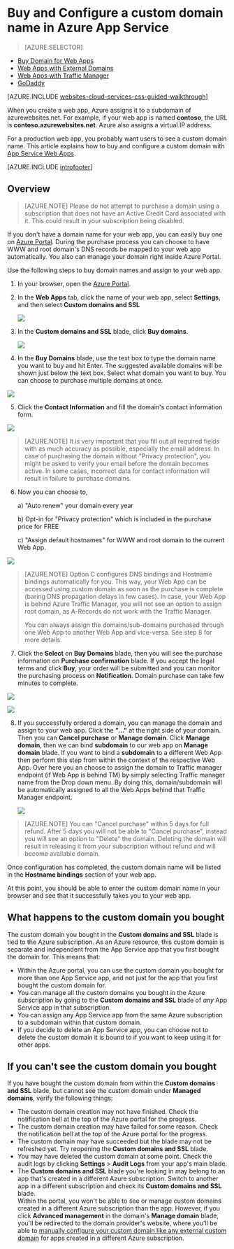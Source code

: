 
<properties
	pageTitle="How to buy a custom domain name in Azure App Service Web Apps"
	description="Learn how to buy a custom domain name with a web app in Azure App Service."
	services="app-service\web"
	documentationCenter=""
	authors="rmcmurray"
	manager="wpickett"
	editor=""/>

<tags
	ms.service="app-service-web"
	ms.date="04/08/2016"
	wacn.date=""/>

# Buy and Configure a custom domain name in Azure App Service

> [AZURE.SELECTOR]
- [Buy Domain for Web Apps](/documentation/articles/custom-dns-web-site-buydomains-web-app/)
- [Web Apps with External Domains](/documentation/articles/web-sites-custom-domain-name/)
- [Web Apps with Traffic Manager](/documentation/articles/web-sites-traffic-manager-custom-domain-name/)
- [GoDaddy](/documentation/articles/web-sites-godaddy-custom-domain-name/)




[AZURE.INCLUDE [websites-cloud-services-css-guided-walkthrough](../includes/websites-cloud-services-css-guided-walkthrough.md)]

When you create a web app, Azure assigns it to a subdomain of azurewebsites.net. For example, if your web app is named **contoso**, the URL is **contoso.azurewebsites.net**. Azure also assigns a virtual IP address.

For a production web app, you probably want users to see a custom domain name. This article explains how to buy and configure a custom domain with [App Service Web Apps](/documentation/services/web-sites/). 

[AZURE.INCLUDE [introfooter](../includes/custom-dns-web-site-intro-notes.md)]


## Overview

> [AZURE.NOTE] Please do not attempt to purchase a domain using a subscription that does not have an Active Credit Card associated with it. This could result in your subscription being disabled. 

If you don't have a domain name for your web app, you can easily buy one on [Azure Portal](https://portal.azure.com/). During the purchase process you can choose to have WWW and root domain's DNS records be mapped to your web app automatically. You also can manage your domain right inside Azure Portal.


Use the following steps to buy domain names and assign to your web app.

1. In your browser, open the [Azure Portal](https://portal.azure.com/).

2. In the **Web Apps** tab, click the name of your web app, select **Settings**, and then select **Custom domains and SSL**

	![](./media/custom-dns-web-site-buydomains-web-app/dncmntask-cname-6.png)

3. In the **Custom domains and SSL** blade, click **Buy domains**.

	![](./media/custom-dns-web-site-buydomains-web-app/dncmntask-cname-buydomains-1.png)

4. In the **Buy Domains** blade, use the text box to type the domain name you want to buy and hit Enter. The suggested available domains will be shown just below the text box. Select what domain you want to buy. You can choose to purchase multiple domains at once. 

  ![](./media/custom-dns-web-site-buydomains-web-app/dncmntask-cname-buydomains-2.png)

5. Click the **Contact Information** and fill the domain's contact information form.

  ![](./media/custom-dns-web-site-buydomains-web-app/dncmntask-cname-buydomains-3.png)

> [AZURE.NOTE] It is very important that you fill out all required fields with as much accuracy as possible, especially the email address. In case of purchasing the domain without "Privacy protection", you might be asked to verify your email before the domain becomes active. In some cases, incorrect data for contact information will result in failure to purchase domains. 

6. Now you can choose to,

	a) "Auto renew" your domain every year
	
	b) Opt-in for "Privacy protection" which is included in the purchase price for FREE
	
	c) "Assign default hostnames" for WWW and root domain to the current Web App. 

  ![](./media/custom-dns-web-site-buydomains-web-app/dncmntask-cname-buydomains-2.5.png)
  
> [AZURE.NOTE] Option C configures DNS bindings and Hostname bindings automatically for you.  This way, your Web App can be accessed using custom domain as soon as the purchase is complete (baring DNS propagation delays in few cases). In case, your Web App is behind Azure Traffic Manager, you will not see an option to assign root domain, as A-Records do not work with the Traffic Manager. 
>
>You can always assign the domains/sub-domains purchased through one Web App to another Web App and vice-versa. See step 8 for more details. 

	
7. Click the **Select** on **Buy Domains** blade, then you will see the purchase information on **Purchase confirmation** blade. If you accept the legal terms and click **Buy**, your order will be submitted and you can monitor the purchasing process on **Notification**. Domain purchase can take few minutes to complete. 

  ![](./media/custom-dns-web-site-buydomains-web-app/dncmntask-cname-buydomains-4.png)

  ![](./media/custom-dns-web-site-buydomains-web-app/dncmntask-cname-buydomains-5.png)

8. If you successfully ordered a domain, you can manage the domain and assign to your web app. Click the **"..."** at the right side of your domain. Then you can **Cancel purchase** or **Manage domain**. Click **Manage domain**, then we can bind **subdomain** to our web app on **Manage domain** blade. If you want to bind a  **subdomain** to a different Web App then perform this step from within the context of the respective Web App. Over here you an choose to assign the domain to Traffic manager endpoint (if Web App is behind TM) by simply selecting Traffic manager name from the Drop down menu. By doing this, domain/subdomain will be automatically assigned to all the Web Apps behind that Traffic Manager endpoint. 

	![](./media/custom-dns-web-site-buydomains-web-app/dncmntask-cname-buydomains-6.png)

> [AZURE.NOTE] You can "Cancel purchase" within 5 days for full refund. After 5 days you will not be able to "Cancel purchase", instead you will see an option to "Delete" the domain. Deleting the domain will result in releasing it from your subscription without refund and will become available domain. 

Once configuration has completed, the custom domain name will be listed in the **Hostname bindings** section of your web app.

At this point, you should be able to enter the custom domain name in your browser and see that it successfully takes you to your web app.
 
## What happens to the custom domain you bought

The custom domain you bought in the **Custom domains and SSL** blade is tied to the Azure subscription. As an Azure resource, this
custom domain is separate and independent from the App Service app that you first bought the domain for. This means that:

- Within the Azure portal, you can use the custom domain you bought for more than one App Service app, and not just for the app
that you first bought the custom domain for. 
- You can manage all the custom domains you bought in the Azure subscription by going to the **Custom domains and SSL** blade of *any* 
App Service app in that subscription.
- You can assign any App Service app from the same Azure subscription to a subdomain within that custom domain.
- If you decide to delete an App Service app, you can choose not to delete the custom domain it is bound to if you want to keep using 
it for other apps.

## If you can't see the custom domain you bought

If you have bought the custom domain from within the **Custom domains and SSL** blade, but cannot see the custom domain under 
**Managed domains**, verify the following things:

- The custom domain creation may not have finished. Check the notification bell at the top of the Azure portal for the progress.
- The custom domain creation may have failed for some reason. Check the notification bell at the top of the Azure portal for the progress.
- The custom domain may have succeeded but the blade may not be refreshed yet. Try reopening the **Custom domains and SSL** blade.
- You may have deleted the custom domain at some point. Check the audit logs by clicking **Settings** > **Audit Logs** from your app's 
main blade. 
- The **Custom domains and SSL** blade you're looking in may belong to an app that's created in a different Azure subscription. Switch to
another app in a different subscription and check its **Custom domains and SSL** blade.  
    Within the portal, you won't be able to see or manage custom domains created in a different Azure subscription than the app. 
    However, if you click **Advanced management** in the domain's **Manage domain** blade, you'll be redirected to the domain
    provider's website, where you'll be able to 
    [manually configure your custom domain like any external custom domain](/documentation/articles/web-sites-custom-domain-name/) 
    for apps created in a different Azure subscription. 


